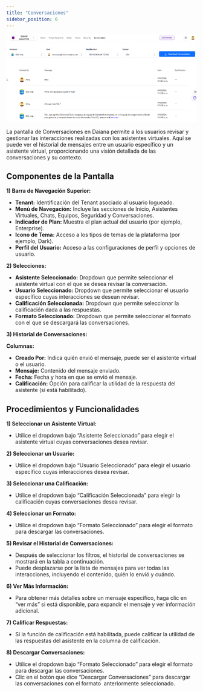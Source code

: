 ```yaml
---
title: "Conversaciones"
sidebar_position: 6
---
```


![](../img/help/chrome_twzrgjwq5o.png)

La pantalla de Conversaciones en Daiana permite a los usuarios revisar y gestionar las interacciones realizadas con los asistentes virtuales. Aquí se puede ver el historial de mensajes entre un usuario específico y un asistente virtual, proporcionando una visión detallada de las conversaciones y su contexto.

## **Componentes de la Pantalla**

**1) Barra de Navegación Superior:**

-   **Tenant:** Identificación del Tenant asociado al usuario logueado.
-   **Menú de Navegación:** Incluye las secciones de Inicio, Asistentes Virtuales, Chats, Equipos, Seguridad y Conversaciones.
-   **Indicador de Plan:** Muestra el plan actual del usuario (por ejemplo, Enterprise).
-   **Icono de Tema:** Acceso a los tipos de temas de la plataforma (por ejemplo, Dark).
-   **Perfil del Usuario:** Acceso a las configuraciones de perfil y opciones de usuario.

**2) Selecciones:**

-   **Asistente Seleccionado:** Dropdown que permite seleccionar el asistente virtual con el que se desea revisar la conversación.
-   **Usuario Seleccionado:** Dropdown que permite seleccionar el usuario específico cuyas interacciones se desean revisar.
-   **Calificación Seleccionada:** Dropdown que permite seleccionar la calificación dada a las respuestas.
-   **Formato Seleccionado:** Dropdown que permite seleccionar el formato con el que se descargará las conversaciones.

**3) Historial de Conversaciones:**

**Columnas:**

-   **Creado Por:** Indica quién envió el mensaje, puede ser el asistente virtual o el usuario.
-   **Mensaje:** Contenido del mensaje enviado.
-   **Fecha:** Fecha y hora en que se envió el mensaje.
-   **Calificación:** Opción para calificar la utilidad de la respuesta del asistente (si está habilitado).

## **Procedimientos y Funcionalidades**

**1) Seleccionar un Asistente Virtual:**

-   Utilice el dropdown bajo “Asistente Seleccionado” para elegir el asistente virtual cuyas conversaciones desea revisar.

**2) Seleccionar un Usuario:**

-   Utilice el dropdown bajo “Usuario Seleccionado” para elegir el usuario específico cuyas interacciones desea revisar.

**3) Seleccionar una Calificación:**

-   Utilice el dropdown bajo “Calificación Seleccionada” para elegir la calificación cuyas conversaciones desea revisar.

**4) Seleccionar un Formato:**

-   Utilice el dropdown bajo “Formato Seleccionado” para elegir el formato para descargar las conversaciones.

**5) Revisar el Historial de Conversaciones:**

-   Después de seleccionar los filtros, el historial de conversaciones se mostrará en la tabla a continuación.
-   Puede desplazarse por la lista de mensajes para ver todas las interacciones, incluyendo el contenido, quién lo envió y cuándo.

**6) Ver Más Información:**

-   Para obtener más detalles sobre un mensaje específico, haga clic en “ver más” si está disponible, para expandir el mensaje y ver información adicional.

**7) Calificar Respuestas:**

-   Si la función de calificación está habilitada, puede calificar la utilidad de las respuestas del asistente en la columna de calificación.

**8) Descargar Conversaciones:**

-   Utilice el dropdown bajo “Formato Seleccionado” para elegir el formato para descargar las conversaciones.
-   Clic en el botón que dice “Descargar Conversaciones” para descargar las conversaciones con el formato  anteriormente seleccionado.